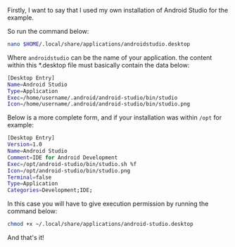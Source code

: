 Firstly, I want to say that I used my own installation of Android Studio for the example.

So run the command below:
```bash
nano $HOME/.local/share/applications/androidstudio.desktop
```

Where `androidstudio` can be the name of your application.
the content within this *.desktop file must basically contain the data below:
```bash
[Desktop Entry]
Name=Android Studio
Type=Application
Exec=/home/username/.android/android-studio/bin/studio
Icon=/home/username/.android/android-studio/bin/studio.png
```

Below is a more complete form, and if your installation was within `/opt` for example:
```bash
[Desktop Entry]
Version=1.0
Name=Android Studio
Comment=IDE for Android Development
Exec=/opt/android-studio/bin/studio.sh %f
Icon=/opt/android-studio/bin/studio.png
Terminal=false
Type=Application
Categories=Development;IDE;
```

In this case you will have to give execution permission by running the command below:
```bash
chmod +x ~/.local/share/applications/android-studio.desktop
```

And that's it!
